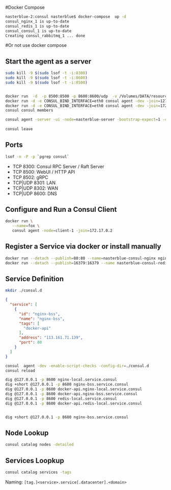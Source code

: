 #Docker Compose
```bash
nasterblue-2:consul nasterblue$ docker-compose  up -d
consul_nginx_1 is up-to-date
consul_redis_1 is up-to-date
consul_consul_1 is up-to-date
Creating consul_rabbitmq_1 ... done
```


#Or not use docker compose

Start the agent as a server
---------------------------

```bash
sudo kill -9 $(sudo lsof -t -i:8300)
sudo kill -9 $(sudo lsof -t -i:8600)
sudo kill -9 $(sudo lsof -t -i:8500)


docker run  -d  -p 8500:8500 -p 8600:8600/udp  -v /Volumes/DATA/resources/pilot/consul/consul.d/:/consul/config --name=consul   consul
docker run -d -e CONSUL_BIND_INTERFACE=eth0 consul agent -dev -join=127.0.0.1
docker run -d -e CONSUL_BIND_INTERFACE=eth0 consul agent -dev -join=172.17.0.2    
consul consul members

consul agent -server -ui -node=nasterblue-server -bootstrap-expect=1 -client=0.0.0.0
    
consul leave
```

Ports
---------------------------
```bash
lsof -n -P -p `pgrep consul`
```
- TCP 8300: Consul RPC Server / Raft Server
- TCP 8500: WebUI / HTTP API
- TCP 8502: gRPC
- TCP|UDP 8301: LAN
- TCP|UDP 8302: WAN
- TCP|UDP 8600: DNS



Configure and Run a Consul Client
---------------------------------
```bash
docker run \
   --name=fox \
   consul agent -node=client-1 -join=172.17.0.2
```

Register a Service via docker or install manually
-------------------------------------------------
```bash
docker run --detach --publish=80:80 --name=nasterblue-consul-nginx nginx
docker run --detach --publish=16379:16379 --name nasterblue-consul-redis -d redis
```

Service Definition
------------------
```bash
mkdir ./consul.d
```

```json
{
  "service": [
    {
      "id": "nginx-bss",
      "name": "nginx-bss",
      "tags": [
        "docker-api"
      ],
      "address": "113.161.71.139",
      "port": 80
    }
  ]
}
```

```bash
consul  agent -dev -enable-script-checks -config-dir=./consul.d
consul reload 

dig @127.0.0.1 -p 8600 nginx-local.service.consul
dig +short @127.0.0.1 -p 8600 nginx-bss.service.consul
dig @127.0.0.1 -p 8600 docker-api.nginx-local.service.consul
dig @127.0.0.1 -p 8600 docker-api.nginx-bss.service.consul
dig @127.0.0.1 -p 8600 redis-local.service.consul
dig @127.0.0.1 -p 8600 docker-api.redis-local.service.consul


dig +short @127.0.0.1 -p 8600 nginx-bss.service.consul

```
 
 
Node Lookup
-----------
```bash
consul catalog nodes -detailed
```

Services Loopkup
----------------

```bash
consul catalog services -tags
```

Naming: `[tag.]<service>.service[.datacenter].<domain>`

